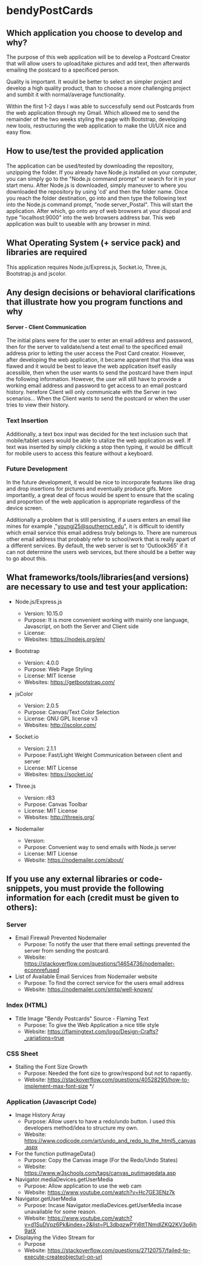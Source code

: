 # bendyPostCards

## Which application you choose to develop and why?
The purpose of this web application will be to develop a Postcard Creator that will allow users to upload/take pictures and add text, then afterwards emailing the postcard to a specificed person.

Quality is important. It would be better to select an simpler project and develop a high quality product, than to choose a more challenging project and sumbit it with normal/average functionality.

Within the first 1-2 days I was able to successfully send out Postcards from the web application through my Gmail. Which allowed me to send the remainder of the two weeks styling the page with Bootstrap, developing new tools, restructuring the web application to make the UI/UX nice and easy flow. 

## How to use/test the provided application
The application can be used/tested by downloading the repository, unzipping the folder. If you already have Node.js installed on your computer, you can simply go to the "Node.js command prompt" or search for it in your start menu. After Node.js is downloaded, simply maneuver to where you downloaded the repository by using 'cd' and then the folder name. Once you reach the folder destination, go into and then type the following text into the Node.js command prompt, "node server_Postal". This will start the application. After which, go onto any of web browsers at your dispoal and type "localhost:9000" into the web browsers address bar. This web application was built to useable with any browser in mind.

## What Operating System (+ service pack) and libraries are required
This application requires Node.js/Express.js, Socket.io, Three.js, Bootstrap.js and jscolor.


## Any design decisions or behavioral clarifications that illustrate how you program functions and why

#### Server - Client Communication
The initial plans were for the user to enter an email address and password, then for the server to validate/send a test email to the specificed email address prior to letting the user access the Post Card creator. However, after developing the web application, it became apparent that this idea was flawed and it would be best to leave the web application itself easily acessible, then when the user wants to send the postcard have them input the following information. However, the user will still have to provide a working email address and password to get access to an email postcard history. herefore Client will only communicate with the Server in two scenarios... When the Client wants to send the postcard or when the user tries to view their history.

### Text Insertion
Additionally, a text box input was decided for the text inclusion such that mobile/tablet users would be able to utalize the web application as well. If text was inserted by simply clicking a stop then typing, it would be difficult for mobile users to access this feature without a keyboard. 

### Future Development
In the future development, it would be nice to incorporate features like drag and drop insertions for pictures and eventually produce gifs. More importantly, a great deal of focus would be spent to ensure that the scaling and proportion of the web application is appropriate regardless of the device screen.

Additionally a problem that is still persisting, if a users enters an email like mines for example ,"youngj25@southernct.edu", it is difficult to identify which email service this email address truly belongs to. There are numerous other email address that probably refer to school/work that is really apart of a different services. By default, the web server is set to 'Outlook365' if it can not determine the users web services, but there should be a better way to go about this.


## What frameworks/tools/libraries(and versions) are necessary to use and test your application:
  - Node.js/Express.js
  	- Version: 10.15.0
	- Purpose: It is more convenient working with mainly one language, Javascript, on both the Server and Client side
	- License: 
	- Websites: https://nodejs.org/en/

  - Bootstrap
	 - Version: 4.0.0
	 - Purpose: Web Page Styling
	 - License: MIT license
	 - Websites: https://getbootstrap.com/
  
  
  - jsColor
	 - Version: 2.0.5
	 - Purpose: Canvas/Text Color Selection
	 - License: GNU GPL license v3
	 - Websites: http://jscolor.com/  
  
  - Socket.io
	 - Version: 2.1.1
	 - Purpose: Fast/Light Weight Communication between client and server
	 - License: MIT License
	 - Websites: https://socket.io/
  
  - Three.js
	 - Version: r83
	 - Purpose: Canvas Toolbar
	 - License: MIT License
	 - Websites: http://threejs.org/  
 
 - Nodemailer
 	- Version: 
	- Purpose: Convenient way to send emails with Node.js server
	- License: MIT License
	- Website: https://nodemailer.com/about/
 
 
  
## If you use any external libraries or code-snippets, you must provide the following information for each (credit must be given to others):

### Server
  - Email Firewall Prevented Nodemailer
    - Purpose: To notify the user that there email settings prevented the server from sending the postcard.
    - Website: https://stackoverflow.com/questions/14654736/nodemailer-econnrefused
  - List of Available Email Services from Nodemailer website
    - Purpose: To find the correct service for the users email address
    - Website: https://nodemailer.com/smtp/well-known/
### Index (HTML)
  - Title Image "Bendy Postcards" Source - Flaming Text 
    - Purpose: To give the Web Application a nice title style
    - Website: https://flamingtext.com/logo/Design-Crafts?_variations=true
### CSS Sheet
  - Stalling the Font Size Growth
    - Purpose: Needed the font size to grow/respond but not to rapantly.
    - Website: https://stackoverflow.com/questions/40528290/how-to-implement-max-font-size */
### Application (Javascript Code)
  - Image History Array
    - Purpose: Allow users to have a redo/undo button. I used this developers method/idea to structure my own.
    - Website: https://www.codicode.com/art/undo_and_redo_to_the_html5_canvas.aspx
  - For the function putImageData()
    - Purpose: Copy the Canvas image (For the Redo/Undo States)
    - Website: https://www.w3schools.com/tags/canvas_putimagedata.asp
  - Navigator.mediaDevices.getUserMedia
    - Purpose: Allow application to use the web cam
    - Website: https://www.youtube.com/watch?v=Hc7GE3ENz7k
  - Navigator.getUserMedia
    - Purpose: Incase Navigator.mediaDevices.getUserMedia incase unavailable for some reason. 
    - Website: https://www.youtube.com/watch?v=d1SuDVpz6Pk&index=2&list=PL3dbqzwPYj6ttTNmdlZKQ2KV3p6jh9atX
  - Displaying the Video Stream for 
    - Purpose
    - Website: https://stackoverflow.com/questions/27120757/failed-to-execute-createobjecturl-on-url
						
    
    
    
    
    

